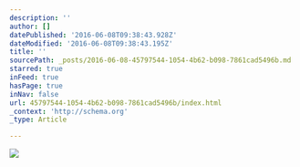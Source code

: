 ```yaml
---
description: ''
author: []
datePublished: '2016-06-08T09:38:43.928Z'
dateModified: '2016-06-08T09:38:43.195Z'
title: ''
sourcePath: _posts/2016-06-08-45797544-1054-4b62-b098-7861cad5496b.md
starred: true
inFeed: true
hasPage: true
inNav: false
url: 45797544-1054-4b62-b098-7861cad5496b/index.html
_context: 'http://schema.org'
_type: Article

---
```

![](https://the-grid-user-content.s3-us-west-2.amazonaws.com/6e57c869-2579-4ed8-a8ca-0826d9a0ec5f.png)